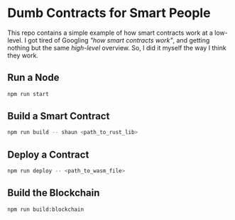# Dumb Contracts for Smart People

This repo contains a simple example of how smart contracts work at a low-level. I got tired of Googling _"how smart contracts work"_, and getting nothing but the same _high-level_ overview. So, I did it myself the way I think they work.

## Run a Node

```bash
npm run start
```

## Build a Smart Contract

```bash
npm run build -- shaun <path_to_rust_lib>
```

## Deploy a Contract

```bash
npm run deploy -- <path_to_wasm_file>
```

## Build the Blockchain

```bash
npm run build:blockchain
```
